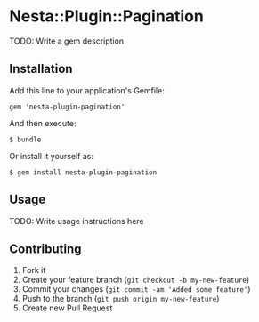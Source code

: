 # Nesta::Plugin::Pagination

TODO: Write a gem description

## Installation

Add this line to your application's Gemfile:

    gem 'nesta-plugin-pagination'

And then execute:

    $ bundle

Or install it yourself as:

    $ gem install nesta-plugin-pagination

## Usage

TODO: Write usage instructions here

## Contributing

1. Fork it
2. Create your feature branch (`git checkout -b my-new-feature`)
3. Commit your changes (`git commit -am 'Added some feature'`)
4. Push to the branch (`git push origin my-new-feature`)
5. Create new Pull Request
